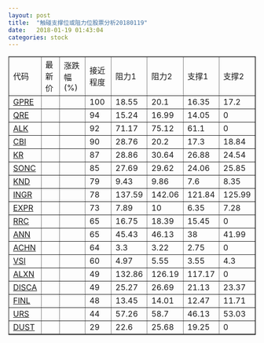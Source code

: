 ```yaml
---
layout: post
title:  "触碰支撑位或阻力位股票分析20180119"
date:   2018-01-19 01:43:04
categories: stock
---
```

<script type="text/javascript">
var stockList = []
stockList.push('gb_gpre');
stockList.push('gb_qre');
stockList.push('gb_alk');
stockList.push('gb_cbi');
stockList.push('gb_kr');
stockList.push('gb_sonc');
stockList.push('gb_knd');
stockList.push('gb_ingr');
stockList.push('gb_expr');
stockList.push('gb_rrc');
stockList.push('gb_ann');
stockList.push('gb_achn');
stockList.push('gb_vsi');
stockList.push('gb_alxn');
stockList.push('gb_disca');
stockList.push('gb_finl');
stockList.push('gb_urs');
stockList.push('gb_dust');
</script>
<table border="1">
 <tr>
 <td>代码</td>
 <td>最新价</td>
 <td>涨跌幅(%)</td>
 <td>接近程度</td>
 <td>阻力1</td>
 <td>阻力2</td>
 <td>支撑1</td>
 <td>支撑2</td>
</tr>
  <tr id="gpre" class="green">
  <td><a href="http://stock.finance.sina.com.cn/usstock/quotes/GPRE.html" target="_blank">GPRE</a></td><td></td><td></td><td>100</td><td>18.55</td><td>20.1</td><td>16.35</td><td>17.2</td></tr>
  <tr id="qre" class="red">
  <td><a href="http://stock.finance.sina.com.cn/usstock/quotes/QRE.html" target="_blank">QRE</a></td><td></td><td></td><td>94</td><td>15.24</td><td>16.99</td><td>14.05</td><td>0</td></tr>
  <tr id="alk" class="red">
  <td><a href="http://stock.finance.sina.com.cn/usstock/quotes/ALK.html" target="_blank">ALK</a></td><td></td><td></td><td>92</td><td>71.17</td><td>75.12</td><td>61.1</td><td>0</td></tr>
  <tr id="cbi" class="green">
  <td><a href="http://stock.finance.sina.com.cn/usstock/quotes/CBI.html" target="_blank">CBI</a></td><td></td><td></td><td>90</td><td>28.76</td><td>20.2</td><td>17.3</td><td>18.84</td></tr>
  <tr id="kr" class="red">
  <td><a href="http://stock.finance.sina.com.cn/usstock/quotes/KR.html" target="_blank">KR</a></td><td></td><td></td><td>87</td><td>28.86</td><td>30.64</td><td>26.88</td><td>24.54</td></tr>
  <tr id="sonc" class="green">
  <td><a href="http://stock.finance.sina.com.cn/usstock/quotes/SONC.html" target="_blank">SONC</a></td><td></td><td></td><td>85</td><td>27.69</td><td>29.62</td><td>24.06</td><td>25.85</td></tr>
  <tr id="knd" class="red">
  <td><a href="http://stock.finance.sina.com.cn/usstock/quotes/KND.html" target="_blank">KND</a></td><td></td><td></td><td>79</td><td>9.43</td><td>9.86</td><td>7.6</td><td>8.35</td></tr>
  <tr id="ingr" class="red">
  <td><a href="http://stock.finance.sina.com.cn/usstock/quotes/INGR.html" target="_blank">INGR</a></td><td></td><td></td><td>78</td><td>137.59</td><td>142.06</td><td>121.84</td><td>125.99</td></tr>
  <tr id="expr" class="green">
  <td><a href="http://stock.finance.sina.com.cn/usstock/quotes/EXPR.html" target="_blank">EXPR</a></td><td></td><td></td><td>73</td><td>7.89</td><td>10</td><td>6.35</td><td>7.28</td></tr>
  <tr id="rrc" class="red">
  <td><a href="http://stock.finance.sina.com.cn/usstock/quotes/RRC.html" target="_blank">RRC</a></td><td></td><td></td><td>65</td><td>16.75</td><td>18.39</td><td>15.45</td><td>0</td></tr>
  <tr id="ann" class="red">
  <td><a href="http://stock.finance.sina.com.cn/usstock/quotes/ANN.html" target="_blank">ANN</a></td><td></td><td></td><td>65</td><td>45.43</td><td>46.13</td><td>38</td><td>41.99</td></tr>
  <tr id="achn" class="green">
  <td><a href="http://stock.finance.sina.com.cn/usstock/quotes/ACHN.html" target="_blank">ACHN</a></td><td></td><td></td><td>64</td><td>3.3</td><td>3.22</td><td>2.75</td><td>0</td></tr>
  <tr id="vsi" class="red">
  <td><a href="http://stock.finance.sina.com.cn/usstock/quotes/VSI.html" target="_blank">VSI</a></td><td></td><td></td><td>60</td><td>4.97</td><td>5.55</td><td>3.55</td><td>4.3</td></tr>
  <tr id="alxn" class="red">
  <td><a href="http://stock.finance.sina.com.cn/usstock/quotes/ALXN.html" target="_blank">ALXN</a></td><td></td><td></td><td>49</td><td>132.86</td><td>126.19</td><td>117.17</td><td>0</td></tr>
  <tr id="disca" class="red">
  <td><a href="http://stock.finance.sina.com.cn/usstock/quotes/DISCA.html" target="_blank">DISCA</a></td><td></td><td></td><td>49</td><td>25.27</td><td>26.69</td><td>21.13</td><td>23.37</td></tr>
  <tr id="finl" class="red">
  <td><a href="http://stock.finance.sina.com.cn/usstock/quotes/FINL.html" target="_blank">FINL</a></td><td></td><td></td><td>48</td><td>13.45</td><td>14.01</td><td>12.47</td><td>11.71</td></tr>
  <tr id="urs" class="green">
  <td><a href="http://stock.finance.sina.com.cn/usstock/quotes/URS.html" target="_blank">URS</a></td><td></td><td></td><td>44</td><td>57.26</td><td>58.7</td><td>46.13</td><td>53.03</td></tr>
  <tr id="dust" class="red">
  <td><a href="http://stock.finance.sina.com.cn/usstock/quotes/DUST.html" target="_blank">DUST</a></td><td></td><td></td><td>29</td><td>22.6</td><td>25.68</td><td>19.25</td><td>0</td></tr>
</table>
